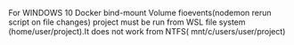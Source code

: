 For WINDOWS 10 Docker bind-mount Volume fioevents(nodemon rerun script on file changes) project must be run from WSL file system (home/user/project).It does not work from NTFS( mnt/c/users/user/project)